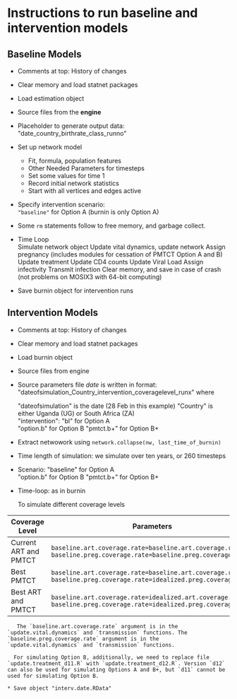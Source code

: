 # Instructions to run baseline and intervention models

## Baseline Models  

   * Comments at top: History of changes  
   * Clear memory and load statnet packages  
   * Load estimation object  
   * Source files from the **engine**

   * Placeholder to generate output data: "date_country_birthrate_class_runno"  

   * Set up network model  
     * Fit, formula, population features  
     * Other Needed Parameters for timesteps
     * Set some values for time 1
     * Record initial network statistics  
     * Start with all vertices and edges active

   * Specify intervention scenario:  
      `"baseline"` for Option A (burnin is only Option A)   

   * Some `rm` statements follow to free memory, and garbage collect.
   
   * Time Loop  
     Simulate network object
     Update vital dynamics, update network
     Assign pregnancy (includes modules for cessation of PMTCT Option A and B)
     Update treatment
     Update CD4 counts
     Update Viral Load
     Assign infectivity
     Transmit infection
     Clear memory, and save in case of crash (not problems on MOSIX3 with 64-bit computing)
     
   * Save burnin object for intervention runs

## Intervention Models
   * Comments at top: History of changes
   * Clear memory and load statnet packages
   * Load burnin object
   * Source files from engine
  
   * Source parameters file
     *date* is written in format: "dateofsimulation_Country_intervention_coveragelevel_runx"
     where    
 
        "dateofsimulation" is the date (28 Feb in this example)
        "Country" is either Uganda (UG) or South Africa (ZA)  
        "intervention": "bl" for Option A  
                        "option.b" for Option B
                        "pmtct.b+" for Option B+
        

   * Extract netwowork using `network.collapse(nw, last_time_of_burnin)`
   
   * Time length of simulation: we simulate over ten years, or 260 timesteps

   * Scenario: "baseline" for Option A  
               "option.b" for Option B
               "pmtct.b+" for Option B+

   * Time-loop: as in burnin
   
     To simulate different coverage levels

| Coverage Level | Parameters |
| ------ | ----------- |
| Current ART and PMTCT   | `baseline.art.coverage.rate=baseline.art.coverage.rate` `baseline.preg.coverage.rate=baseline.preg.coverage.rate` |
| Best PMTCT |`baseline.art.coverage.rate=baseline.art.coverage.rate`  `baseline.preg.coverage.rate=idealized.preg.coverage.rate`|
| Best ART and PMTCT |`baseline.art.coverage.rate=idealized.art.coverage.rate`  `baseline.preg.coverage.rate=idealized.preg.coverage.rate`|
    
       The `baseline.art.coverage.rate` argument is in the `update.vital.dynamics` and `transmission` functions. The  `baseline.preg.coverage.rate` argument is in the `update.vital.dynamics` and `transmission` functions.    

      For simulating Option B, additionally, we need to replace file `update.treatment_d11.R` with `update.treatment_d12.R`. Version `d12` can also be used for simulating Options A and B+, but `d11` cannot be used for simulating Option B.

    * Save object "interv.date.RData" 
